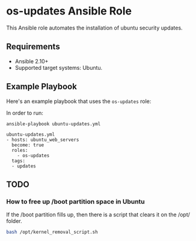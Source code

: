 # os-updates Ansible Role

This Ansible role automates the installation of ubuntu security updates.

## Requirements

- Ansible 2.10+
- Supported target systems: Ubuntu.

## Example Playbook

Here's an example playbook that uses the `os-updates` role:

In order to run:

```
ansible-playbook ubuntu-updates.yml
```

```
ubuntu-updates.yml
- hosts: ubuntu_web_servers
  become: true
  roles:
    - os-updates
  tags:
  - updates
```

## TODO


### How to free up /boot partition space in Ubuntu
If the /boot partition fills up, then there is a script that clears it on the /opt/ folder.

```bash
bash /opt/kernel_removal_script.sh
```